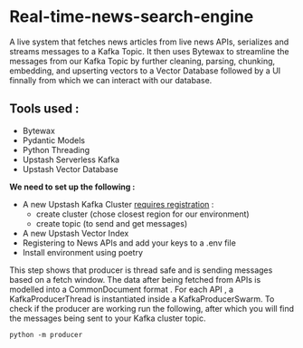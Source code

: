 # Real-time-news-search-engine

A live system that fetches news articles from live news APIs, serializes and streams messages to a Kafka Topic. 
It then uses Bytewax to streamline the messages from our Kafka Topic by further cleaning, parsing, chunking, embedding, and upserting vectors to a Vector Database followed by a UI finnally from which we can interact with our database.

## Tools used : 
- Bytewax
- Pydantic Models
- Python Threading
- Upstash Serverless Kafka
- Upstash Vector Database

<b>We need to set up the following : </b>

- A new Upstash Kafka Cluster [requires registration](https://console.upstash.com/) :
  - create cluster (chose closest region for our environment)
  - create topic (to send and get messages)
- A new Upstash Vector Index 
- Registering to News APIs and add your keys to a .env file
- Install environment using poetry


This step shows that producer is thread safe and is sending messages based on a fetch window. The data after being fetched from APIs is modelled into a CommonDocument format . For each API , a KafkaProducerThread is instantiated inside a KafkaProducerSwarm. 
To check if the producer are working run the following, after which you will find the messages being sent to your Kafka cluster topic.
```
python -m producer
```


